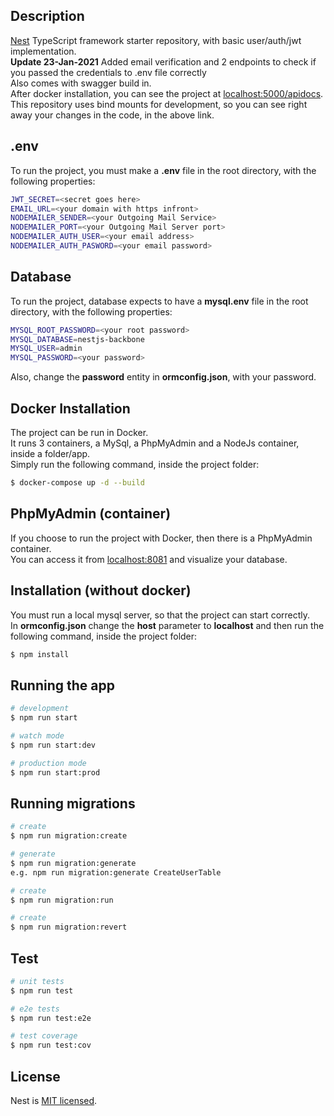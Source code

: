 ## Description

[Nest](https://github.com/nestjs/nest) TypeScript framework starter repository, with basic user/auth/jwt implementation. <br>
**Update 23-Jan-2021** Added email verification and 2 endpoints to check if you passed the credentials to .env file correctly<br>
Also comes with swagger build in. <br>
After docker installation, you can see the project at [localhost:5000/apidocs](http://localhost:5000/apidocs/#/). <br>
This repository uses bind mounts for development, so you can see right away your changes in the code, in the above link. <br>


## .env

To run the project, you must make a **.env** file in the root directory, with the following properties: <br>
```bash
JWT_SECRET=<secret goes here>
EMAIL_URL=<your domain with https infront>
NODEMAILER_SENDER=<your Outgoing Mail Service>
NODEMAILER_PORT=<your Outgoing Mail Server port>
NODEMAILER_AUTH_USER=<your email address>
NODEMAILER_AUTH_PASWORD=<your email password>
```


## Database

To run the project, database expects to have a **mysql.env** file in the root directory, with the following properties: <br>
```bash
MYSQL_ROOT_PASSWORD=<your root password>
MYSQL_DATABASE=nestjs-backbone
MYSQL_USER=admin
MYSQL_PASSWORD=<your password>
```
Also, change the **password** entity in **ormconfig.json**, with your password.


## Docker Installation

The project can be run in Docker. <br>
It runs 3 containers, a MySql, a PhpMyAdmin and a NodeJs container, inside a folder/app. <br>
Simply run the following command, inside the project folder: 
```bash
$ docker-compose up -d --build
```


## PhpMyAdmin (container)

If you choose to run the project with Docker, then there is a PhpMyAdmin container. <br>
You can access it from [localhost:8081](http://localhost:8081) and visualize your database.


## Installation (without docker)

You must run a local mysql server, so that the project can start correctly. <br>
In **ormconfig.json** change the **host** parameter  to **localhost** and then run the following command, inside the project folder:
```bash
$ npm install
```


## Running the app

```bash
# development
$ npm run start

# watch mode
$ npm run start:dev

# production mode
$ npm run start:prod
```


## Running migrations
```bash
# create
$ npm run migration:create

# generate
$ npm run migration:generate
e.g. npm run migration:generate CreateUserTable

# create
$ npm run migration:run

# create
$ npm run migration:revert

```


## Test

```bash
# unit tests
$ npm run test

# e2e tests
$ npm run test:e2e

# test coverage
$ npm run test:cov
```


## License

  Nest is [MIT licensed](LICENSE).
